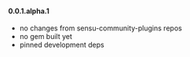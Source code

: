 #### 0.0.1.alpha.1

* no changes from sensu-community-plugins repos
* no gem built yet
* pinned development deps
